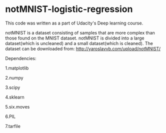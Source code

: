 # notMNIST-logistic-regression
This code was written as a part of Udacity's Deep learning course.

notMNIST is a dataset consisting of samples that are more complex than those found on the MNIST dataset.
notMNIST is divided into a large dataset(which is uncleaned) and a small dataset(which is cleaned).
The dataset can be downloaded from: http://yaroslavvb.com/upload/notMNIST/

Dependencies:

1.matplotlib

2.numpy

3.scipy

4.sklearn

5.six.moves

6.PIL

7.tarfile
